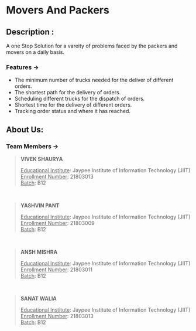 # Movers And Packers 

## Description :
A one Stop Solution for a vareity of problems faced by the packers and movers on a daily basis.

### Features ->
- The minimum number of trucks needed for the deliver of different orders.
- The shortest path for the delivery of orders.
- Scheduling different trucks for the dispatch of orders.
- Shortest time for the delivery of different orders.
- Tracking order status and where it has reached.

## About Us:
### Team Members ->


> **VIVEK SHAURYA** <p align="centre"> 
<u>Educational Institute</u>: Jaypee Institute of Information Technology (JIIT)   
<u>Enrollment Number</u>: 21803013 <br>
<u>Batch</u>: B12
</p>

<br>

> **YASHVIN PANT** <p align="centre"> 
<u>Educational Institute</u>: Jaypee Institute of Information Technology (JIIT)   
<u>Enrollment Number</u>: 21803009 <br>
<u>Batch</u>: B12
</p>

<br>

> **ANSH MISHRA** <p align="centre"> 
<u>Educational Institute</u>: Jaypee Institute of Information Technology (JIIT)   
<u>Enrollment Number</u>: 21803011 <br>
<u>Batch</u>: B12
</p>

<br>

> **SANAT WALIA** <p align="centre"> 
<u>Educational Institute</u>: Jaypee Institute of Information Technology (JIIT)   
<u>Enrollment Number</u>: 21803013 <br>
<u>Batch</u>: B12
</p>
